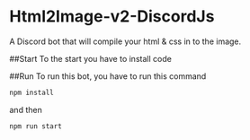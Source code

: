 # Html2Image-v2-DiscordJs
A Discord bot that will compile your html &amp; css in to the image.

##Start
To the start you have to install code

##Run
To run this bot, you have to run this command
```bash
npm install
```
and then
```bash
npm run start
```
